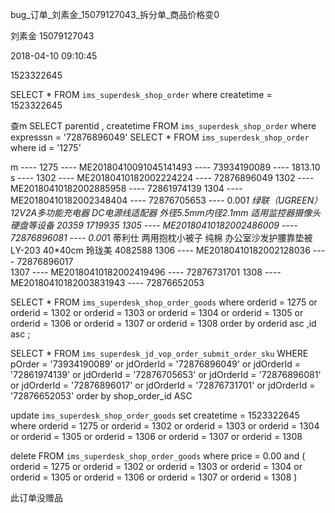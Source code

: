 

bug_订单_刘素金_15079127043_拆分单_商品价格变0

刘素金
15079127043

2018-04-10
09:10:45



1523322645

SELECT * FROM `ims_superdesk_shop_order` where createtime = 1523322645

查m
SELECT parentid , createtime FROM `ims_superdesk_shop_order` where expresssn = '72876896049'
SELECT * FROM `ims_superdesk_shop_order` where id = '1275'

m ---- 
1275 ---- ME20180410091045141493 ---- 73934190089 ---- 1813.10
s ----
1302 ---- ME20180410182002224224 ---- 72876896049
1302 ---- ME20180410182002885958 ---- 72861974139
1304 ---- ME20180410182002348404 ---- 72876705653 ---- 0.00*1 绿联（UGREEN）12V2A多功能充电器 DC电源线适配器 外径5.5mm内径2.1mm 适用监控器摄像头硬盘等设备 20359 1719935
1305 ---- ME20180410182002486009 ---- 72876896081 ---- 0.00*1 蒂利仕 两用抱枕小被子 纯棉 办公室沙发护腰靠垫被 LY-203 40*40cm 玲珑美 4082588
1306 ---- ME20180410182002128036 ---- 72876896017	
1307 ---- ME20180410182002419496 ---- 72876731701
1308 ---- ME20180410182003831943 ---- 72876652053

SELECT *
FROM `ims_superdesk_shop_order_goods`
where orderid  = 1275
        or orderid  = 1302
        or orderid  = 1303
        or orderid  = 1304
        or orderid  = 1305
        or orderid  = 1306
        or orderid  = 1307
        or orderid  = 1308
order by orderid asc ,id asc
;

SELECT *
FROM `ims_superdesk_jd_vop_order_submit_order_sku`
WHERE pOrder = '73934190089'
        or jdOrderId = '72876896049'
        or jdOrderId = '72861974139'
        or jdOrderId = '72876705653'
        or jdOrderId = '72876896081'
        or jdOrderId = '72876896017'
        or jdOrderId = '72876731701'
        or jdOrderId = '72876652053'
order by shop_order_id ASC



update `ims_superdesk_shop_order_goods` 
set createtime = 1523322645 
where orderid  = 1275
          or orderid  = 1302
          or orderid  = 1303
          or orderid  = 1304
          or orderid  = 1305
          or orderid  = 1306
          or orderid  = 1307
          or orderid  = 1308
		

delete FROM `ims_superdesk_shop_order_goods`
where price = 0.00 and (
    orderid  = 1275
              or orderid  = 1302
              or orderid  = 1303
              or orderid  = 1304
              or orderid  = 1305
              or orderid  = 1306
              or orderid  = 1307
              or orderid  = 1308
)


此订单没赠品